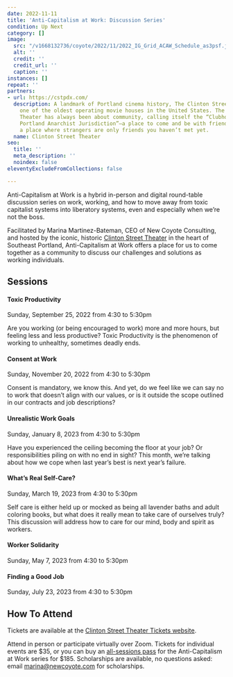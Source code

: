 ```yaml
---
date: 2022-11-11
title: 'Anti-Capitalism at Work: Discussion Series'
condition: Up Next
category: []
image:
  src: "/v1668132736/coyote/2022/11/2022_IG_Grid_ACAW_Schedule_as3psf.jpg"
  alt: ''
  credit: ''
  credit_url: ''
  caption: ''
instances: []
repeat: ''
partners:
- url: https://cstpdx.com/
  description: A landmark of Portland cinema history, The Clinton Street Theater is
    one of the oldest operating movie houses in the United States. The Clinton Street
    Theater has always been about community, calling itself the “Clubhouse of the
    Portland Anarchist Jurisdiction”—a place to come and be with friends and family;
    a place where strangers are only friends you haven’t met yet.
  name: Clinton Street Theater
seo:
  title: ''
  meta_description: ''
  noindex: false
eleventyExcludeFromCollections: false

---
```

Anti-Capitalism at Work is a hybrid in-person and digital round-table discussion series on work, working, and how to move away from toxic capitalist systems into liberatory systems, even and especially when we’re not the boss.

Facilitated by Marina Martinez-Bateman, CEO of New Coyote Consulting, and hosted by the iconic, historic [Clinton Street Theater](https://cstpdx.com/) in the heart of Southeast Portland, Anti-Capitalism at Work offers a place for us to come together as a community to discuss our challenges and solutions as working individuals.

## Sessions

#### Toxic Productivity

Sunday, September 25, 2022 from 4:30 to 5:30pm

Are you working (or being encouraged to work) more and more hours, but feeling less and less productive? Toxic Productivity is the phenomenon of working to unhealthy, sometimes deadly ends.

#### Consent at Work

Sunday, November 20, 2022 from 4:30 to 5:30pm

Consent is mandatory, we know this. And yet, do we feel like we can say no to work that doesn’t align with our values, or is it outside the scope outlined in our contracts and job descriptions?

#### Unrealistic Work Goals

Sunday, January 8, 2023 from 4:30 to 5:30pm

Have you experienced the ceiling becoming the floor at your job? Or responsibilities piling on with no end in sight? This month, we’re talking about how we cope when last year’s best is next year’s failure.

#### What’s Real Self-Care?

Sunday, March 19, 2023 from 4:30 to 5:30pm

Self care is either held up or mocked as being all lavender baths and adult coloring books, but what does it really mean to take care of ourselves truly? This discussion will address how to care for our mind, body and spirit as workers.

#### Worker Solidarity

Sunday, May 7, 2023 from 4:30 to 5:30pm

#### Finding a Good Job

Sunday, July 23, 2023 from 4:30 to 5:30pm

## How To Attend

Tickets are available at the [Clinton Street Theater Tickets website](https://cstpdxtickets.square.site/).

Attend in person or participate virtually over Zoom. Tickets for individual events are $35, or you can buy an [all-sessions pass](https://cstpdxtickets.square.site/product/anti-capitalism-at-work-all-sessions-pass/307?cp=true&sa=false&sbp=false&q=true&mc_cid=d94e115ad1&mc_eid=64ec745402) for the Anti-Capitalism at Work series for $185. Scholarships are available, no questions asked: email [marina@newcoyote.com]() for scholarships.